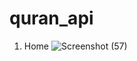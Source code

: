 # quran_api
1. Home
![Screenshot (57)](https://github.com/awangr/quran_/assets/113409906/60f45be9-6f03-4840-a134-29d54cfb6958)

